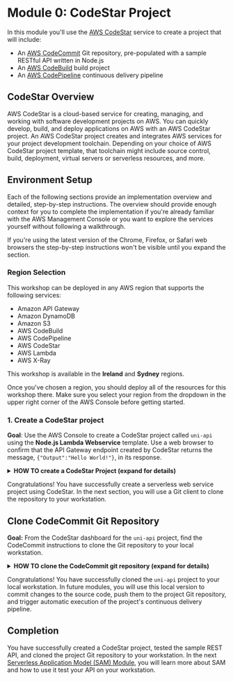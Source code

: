 # Module 0: CodeStar Project

In this module you'll use the [AWS CodeStar](https://aws.amazon.com/codestar/) service to create a project that will include:

* An [AWS CodeCommit](https://aws.amazon.com/codecommit/) Git repository, pre-populated with a sample RESTful API written in Node.js
* An [AWS CodeBuild](https://aws.amazon.com/codebuild/) build project
* An [AWS CodePipeline](https://aws.amazon.com/codepipeline/) continuous delivery pipeline

## CodeStar Overview

AWS CodeStar is a cloud-based service for creating, managing, and working with software development projects on AWS. You can quickly develop, build, and deploy applications on AWS with an AWS CodeStar project. An AWS CodeStar project creates and integrates AWS services for your project development toolchain. Depending on your choice of AWS CodeStar project template, that toolchain might include source control, build, deployment, virtual servers or serverless resources, and more.

## Environment Setup

Each of the following sections provide an implementation overview and detailed, step-by-step instructions. The overview should provide enough context for you to complete the implementation if you're already familiar with the AWS Management Console or you want to explore the services yourself without following a walkthrough.

If you're using the latest version of the Chrome, Firefox, or Safari web browsers the step-by-step instructions won't be visible until you expand the section.

### Region Selection

This workshop can be deployed in any AWS region that supports the following services:

- Amazon API Gateway
- Amazon DynamoDB
- Amazon S3
- AWS CodeBuild
- AWS CodePipeline
- AWS CodeStar
- AWS Lambda
- AWS X-Ray

This workshop is available in the **Ireland** and **Sydney** regions.


Once you've chosen a region, you should deploy all of the resources for this workshop there. Make sure you select your region from the dropdown in the upper right corner of the AWS Console before getting started.


### 1. Create a CodeStar project

**Goal**: Use the AWS Console to create a CodeStar project called `uni-api` using the **Node.js Lambda Webservice** template.  Use a web browser to confirm that the API Gateway endpoint created by CodeStar returns the message, `{"Output":"Hello World!"}`, in its response.

<details>
<summary><strong>HOW TO create a CodeStar Project (expand for details)</strong></summary><p>

1. In the AWS Management Console choose **Services** then select **CodeStar** under Developer Tools.

1. If this is not your first CodeStar project, please skip to step 4 to create a new project.  If this is your first CodeStar project, you will see the CodeStar welcome screen below.  Click the **Start a project** button to get started.

    ![CodeStar 1](images/codestar-1.png)

1. If this is your first CodeStar project, you will be prompted to confirm that you are granting CodeStar permission to create other AWS resources on your behalf, such as CodeCommit repositories, CodePipeline pipelines, and CodeBuild projects.  Click **Yes, create role** to proceed.

    ![CodeStar 2](images/codestar-2.png)

1. If you have previously created CodeStar projects, you will see them listed in the project list.  Click **Create a new project** to proceed.

    ![CodeStar 3](images/codestar-3.png)

1. To narrow the choices for CodeStar projects, select **Web service**, **Node.js**, and **AWS Lambda** in the left navigation.  This should narrow the project options to the **Express.js** web service project, using AWS Lambda.  Select this box to proceed.

    ![CodeStar 4](images/codestar-4.png)

1. Type `uni-api` as the **Project name** and click the **Next** button in the lower right corner of the browser window to proceed.

    ![CodeStar 5](images/codestar-5.png)

1. Cick the **Create Project** button in the lower right corner of the browser window to proceed.

    ![CodeStar 5b](images/codestar-5b.png)

1. Your IAM user name (not pictured below) will be displayed.  Type a user **Display Name** and **Email** in the according text boxes and click the **Next** button in the lower right corner of the browser window to proceed.

    ![CodeStar 6](images/codestar-6.png)

1. The next screen asks how you will edit your project code.  You will come back to this configuration later in this module and can click the **Skip** button in the lower right corner of the browser window to proceed.

    ![CodeStar 7](images/codestar-7.png)

1. The screen below is your CodeStar project dashboard.  After creating a new project, there will be a short delay as CodeStar provisions the resources for CodeCommit, CodeBuild, CodePipeline, and additional resources related to your project template, Lambda functions in this case.  When the progress bar in the upper right of the browser window reaches 100% complete, the provisioning phase of project creation is complete.

    ![CodeStar 8](images/codestar-8.png)

1. Once provisioning is complete, there will be a brief delay as the CodePipeline pipeline executes for the first time.  The pipeline consists of three stages:

    * Source stage: source code is copied from the CodeCommit repository
    * Build stage: a CodeBuild project executes the commands defined in the project's buildspec.yml to compile the source code into a deployable artifact, in this case, a Serverless Application Model (SAM) artifact in this case
    * Deploy stage: CloudFormation is used to deploy the SAM artifact, representing Lambda functions and an API Gateway environment.

    When these stages are complete, an API Gateway **Application endpoint** will appear in the dashboard.

    ![CodeStar 9](images/codestar-9.png)

1. Open the **Application endpoint** in a browser window and confirm the response message to read `{"Output":"Hello World!"}`

    ![CodeStar 10](images/codestar-10.png)

</p></details>
<p>

Congratulations!  You have successfully create a serverless web service project using CodeStar.  In the next section, you will use a Git client to clone the repository to your workstation.

## Clone CodeCommit Git Repository

**Goal:** From the CodeStar dashboard for the `uni-api` project, find the CodeCommit instructions to clone the Git repository to your local workstation.

<details>
<summary><strong>HOW TO clone the CodeCommit git repository (expand for details)</strong></summary><p>

1. In the upper right corner of the CodeStar project dashboard browser window, click the **Connect Tools** button.

    ![CodeStar 11](images/codestar-11.png)
    
    You can also click the **Connect** button in the bottom left corner of the **Commit history** project tile.
    
    ![CodeStar 11](images/codestar-11b.png)
    
1. You can select instructions to clone the CodeCommit respository using **Visual Studio**, **Eclipse**, or **Command line tools**.  Click **See instructions** for instructions for cloning to **macOS**, **Windows**, and **Linux** operating systems.  Complete the instructions to clone the CodeCommit Git repository to your local workstation.

    ![CodeStar 12](images/codestar-12.png)

</p></details>
<p>

Congratulations!  You have successfully cloned the `uni-api` project to your local workstation.  In future modules, you will use this local version to commit changes to the source code, push them to the project Git repository, and trigger automatic execution of the project's continuous delivery pipeline.



## Completion

You have successfully created a CodeStar project, tested the sample REST API, and cloned the project Git repository to your workstation.  In the next [Serverless Application Model (SAM) Module](../1_ServerlessApplicationModel), you will learn more about SAM and how to use it test your API on your workstation.

